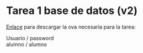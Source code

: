 # Tarea 1 base de datos (v2)

[Enlace](https://www.mediafire.com/file/il5d2kun9ueybnk/Debian+11+-+Openbox+BD+23_24.ova/file) para descargar la ova necesaria para la tarea:  

Usuario / password  
alumno  / alumno